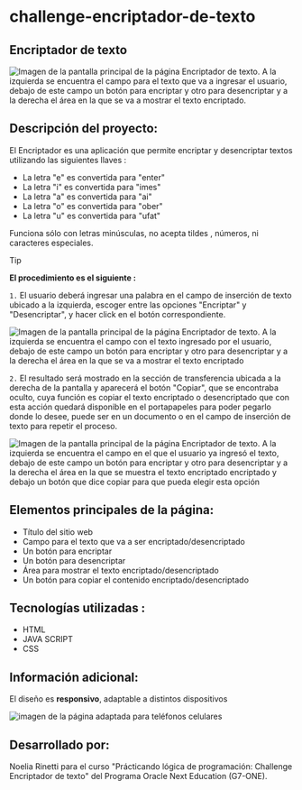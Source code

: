 # challenge-encriptador-de-texto
<h2>Encriptador de texto</h2>

![Imagen de la pantalla principal de la página Encriptador de texto. A la izquierda se encuentra el campo para el texto que va a ingresar el usuario, debajo de este campo un botón para encriptar y otro para desencriptar y a la derecha el área en la que se va a mostrar el texto encriptado.](https://github.com/user-attachments/assets/1afa1f5b-fccc-4289-b55f-de25a74234df)

<h2>Descripción del proyecto:</h2>

El Encriptador es una aplicación que permite encriptar y desencriptar textos utilizando las siguientes llaves : 

- La letra "e" es convertida para "enter"
- La letra "i" es convertida para "imes"
- La letra "a" es convertida para "ai"
- La letra "o" es convertida para "ober"
- La letra "u" es convertida para "ufat"

Funciona sólo con letras minúsculas, no acepta tildes , números, ni caracteres especiales.  

> [!TIP]
> **El procedimiento es el siguiente :**
>
>`1.` El usuario deberá ingresar una palabra en el campo de inserción de texto ubicado a la izquierda, escoger entre las opciones "Encriptar" y "Desencriptar", y hacer click en el botón correspondiente. 
>
>![Imagen de la pantalla principal de la página Encriptador de texto. A la izquierda se encuentra el campo con el texto ingresado por el usuario, debajo de este campo un botón para encriptar y otro para desencriptar y a la derecha el área en la que se va a mostrar el texto encriptado](https://github.com/user-attachments/assets/d2c0483a-ebd5-497b-a720-0ad1767cb25e)
>
>`2.` El resultado será mostrado en la sección de transferencia ubicada a la derecha de la pantalla y aparecerá el botón "Copiar", que se encontraba oculto, cuya función es copiar el texto encriptado o desencriptado que con esta acción
>quedará disponible en el portapapeles para poder pegarlo donde lo desee, puede ser en un documento o en el campo de inserción de texto para repetir el proceso. 
>
>![Imagen de la pantalla principal de la página Encriptador de texto. A la izquierda se encuentra el campo en el que el usuario ya ingresó el texto, debajo de este campo un botón para encriptar y otro para desencriptar y a la derecha el área en la que se muestra el texto encriptado encriptado y debajo un botón que dice copiar para que pueda elegir esta opción](https://github.com/user-attachments/assets/539785ca-c3c8-4ea4-ae64-cc23866a1115)
>

<h2>Elementos principales de la página: </h2>

- Título del sitio web
- Campo para el texto que va a ser encriptado/desencriptado
- Un botón para encriptar
- Un botón para desencriptar
- Área para mostrar el texto encriptado/desencriptado
- Un botón para copiar el contenido encriptado/desencriptado

<h2>Tecnologías utilizadas :</h2>

- HTML
- JAVA SCRIPT
- CSS

<h2>Información adicional:</h2>

El diseño es **responsivo**, adaptable a distintos dispositivos

![imagen de la página adaptada para teléfonos celulares](https://github.com/user-attachments/assets/c0ef0038-b198-47f1-b20e-e6de6ae73639)

<h2>Desarrollado por:</h2> 

Noelia Rinetti para el curso "Prácticando lógica de programación: Challenge Encriptador de texto" del Programa Oracle Next Education (G7-ONE).


